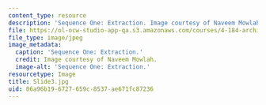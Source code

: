 ```yaml
---
content_type: resource
description: 'Sequence One: Extraction. Image courtesy of Naveem Mowlah.'
file: https://ol-ocw-studio-app-qa.s3.amazonaws.com/courses/4-184-architectural-design-workshop-collage-method-and-form-spring-2004/06a96b196727659c8537ae671fc87236_Slide3.jpg
file_type: image/jpeg
image_metadata:
  caption: 'Sequence One: Extraction.'
  credit: Image courtesy of Naveem Mowlah.
  image-alt: 'Sequence One: Extraction.'
resourcetype: Image
title: Slide3.jpg
uid: 06a96b19-6727-659c-8537-ae671fc87236
---
```

